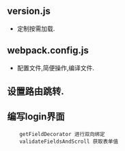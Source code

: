 ## version.js
- 定制按需加载.

## webpack.config.js
- 配置文件,简便操作,编译文件.

## 设置路由跳转.

## 编写login界面
```
    getFieldDecorator 进行双向绑定
    validateFieldsAndScroll 获取表单值
```